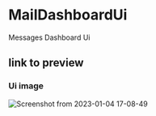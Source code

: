 # MailDashboardUi
Messages Dashboard Ui

## link to preview



### Ui image
![Screenshot from 2023-01-04 17-08-49](https://user-images.githubusercontent.com/116021611/210538272-a9019aa6-b648-4d04-a821-428eebabd251.png)
